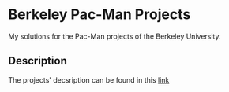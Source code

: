 # Berkeley Pac-Man Projects
My solutions for the Pac-Man projects of the Berkeley University.

## Description
The projects' decsription can be found in this [link]


[Link]: <https://inst.eecs.berkeley.edu/~cs188/fa19/projects/>
